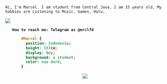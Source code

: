     Hi, I'm Marcel. I am student from Central Java, I am 15 years old, My hobbies are Listening to Music, Games, Halu.     

<b><a href="https://www.mrclfd.tk/">
  <img align="center" src="https://github-readme-stats.vercel.app/api/pin/?username=kenzmobal&repo=mrclfd.tk&theme=vue-dark" />
</a>

       How to reach me: Telegram as @mrclfd
</b>
<b>

```css
       #Marcel { 
         position: Indonesia; 
         height: 157cm; 
         display: boy; 
         background: a student; 
         color: vue dark;
       }
```

<p align="center">
<img align="center" src="https://github-readme-stats.vercel.app/api?username=kenzmobal&&show_icons=true&&custom_title=@mrclfd Github Stats&&hide_border=boolean&&theme=vue-dark"
</b>

